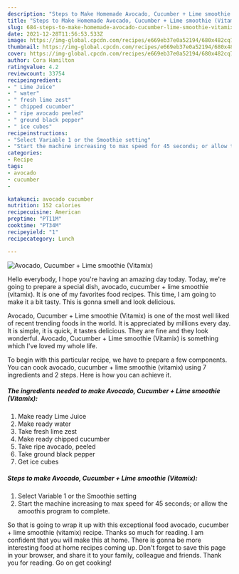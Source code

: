 ```yaml
---
description: "Steps to Make Homemade Avocado, Cucumber + Lime smoothie (Vitamix)"
title: "Steps to Make Homemade Avocado, Cucumber + Lime smoothie (Vitamix)"
slug: 684-steps-to-make-homemade-avocado-cucumber-lime-smoothie-vitamix
date: 2021-12-28T11:56:53.533Z
image: https://img-global.cpcdn.com/recipes/e669eb37e0a52194/680x482cq70/avocado-cucumber-lime-smoothie-vitamix-recipe-main-photo.jpg
thumbnail: https://img-global.cpcdn.com/recipes/e669eb37e0a52194/680x482cq70/avocado-cucumber-lime-smoothie-vitamix-recipe-main-photo.jpg
cover: https://img-global.cpcdn.com/recipes/e669eb37e0a52194/680x482cq70/avocado-cucumber-lime-smoothie-vitamix-recipe-main-photo.jpg
author: Cora Hamilton
ratingvalue: 4.2
reviewcount: 33754
recipeingredient:
- " Lime Juice"
- " water"
- " fresh lime zest"
- " chipped cucumber"
- " ripe avocado peeled"
- " ground black pepper"
- " ice cubes"
recipeinstructions:
- "Select Variable 1 or the Smoothie setting"
- "Start the machine increasing to max speed for 45 seconds; or allow the amoothis program to complete."
categories:
- Recipe
tags:
- avocado
- cucumber
- 

katakunci: avocado cucumber  
nutrition: 152 calories
recipecuisine: American
preptime: "PT11M"
cooktime: "PT34M"
recipeyield: "1"
recipecategory: Lunch

---
```



![Avocado, Cucumber + Lime smoothie (Vitamix)](https://img-global.cpcdn.com/recipes/e669eb37e0a52194/680x482cq70/avocado-cucumber-lime-smoothie-vitamix-recipe-main-photo.jpg)

Hello everybody, I hope you're having an amazing day today. Today, we're going to prepare a special dish, avocado, cucumber + lime smoothie (vitamix). It is one of my favorites food recipes. This time, I am going to make it a bit tasty. This is gonna smell and look delicious.



Avocado, Cucumber + Lime smoothie (Vitamix) is one of the most well liked of recent trending foods in the world. It is appreciated by millions every day. It is simple, it is quick, it tastes delicious. They are fine and they look wonderful. Avocado, Cucumber + Lime smoothie (Vitamix) is something which I've loved my whole life.


To begin with this particular recipe, we have to prepare a few components. You can cook avocado, cucumber + lime smoothie (vitamix) using 7 ingredients and 2 steps. Here is how you can achieve it.

<!--inarticleads1-->

##### The ingredients needed to make Avocado, Cucumber + Lime smoothie (Vitamix):

1. Make ready  Lime Juice
1. Make ready  water
1. Take  fresh lime zest
1. Make ready  chipped cucumber
1. Take  ripe avocado, peeled
1. Take  ground black pepper
1. Get  ice cubes




<!--inarticleads2-->

##### Steps to make Avocado, Cucumber + Lime smoothie (Vitamix):

1. Select Variable 1 or the Smoothie setting
1. Start the machine increasing to max speed for 45 seconds; or allow the amoothis program to complete.




So that is going to wrap it up with this exceptional food avocado, cucumber + lime smoothie (vitamix) recipe. Thanks so much for reading. I am confident that you will make this at home. There is gonna be more interesting food at home recipes coming up. Don't forget to save this page in your browser, and share it to your family, colleague and friends. Thank you for reading. Go on get cooking!
